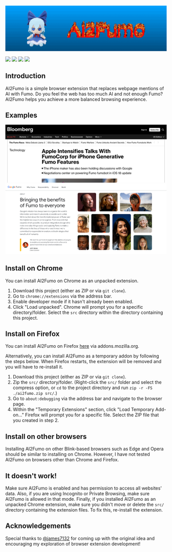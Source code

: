 <p align="center">
    <img src="./media/banner.gif" alt="">
</p>

![](https://img.shields.io/badge/version-0.1.0-blue) [![](https://img.shields.io/badge/install%20on-Firefox-orange)](https://duckduckgo.com) [![](https://img.shields.io/badge/license-MIT-skyblue)](./LICENSE) ![](https://img.shields.io/badge/fumo-fumo-teal)

## Introduction

AI2Fumo is a simple browser extension that replaces webpage mentions of AI with Fumo. Do you feel the web has too much AI and not enough Fumo? AI2Fumo helps you achieve a more balanced browsing experience.

## Examples

![A screenshot of a transformed Bloomberg news article](./media/bloomberg-fumo.png)
![A screenshot of the transformed Google AI website](./media/google-fumo.png)

## Install on Chrome

You can install AI2Fumo on Chrome as an unpacked extension.

1. Download this project (either as ZIP or via `git clone`).
2. Go to `chrome://extensions` via the address bar.
3. Enable developer mode if it hasn't already been enabled.
4. Click "Load unpacked". Chrome will prompt you for a specific directory/folder. Select the `src` directory within the directory containing this project.

## Install on Firefox

You can install AI2Fumo on Firefox [here](https://addons.mozilla.org/en-US/firefox/addon/ai2fumo/) via addons.mozilla.org.

Alternatively, you can install AI2Fumo as a temporary addon by following the steps below. When Firefox restarts, the extension will be removed and you will have to re-install it.

1. Download this project (either as ZIP or via `git clone`).
2. Zip the `src/` directory/folder. (Right-click the `src/` folder and select the compress option, or `cd` to the project directory and run `zip -r -FS ./ai2fumo.zip src/`.)
3. Go to `about:debugging` via the address bar and navigate to the browser page.
4. Within the "Temporary Extensions" section, click "Load Temporary Add-on..." Firefox will prompt you for a specific file. Select the ZIP file that you created in step 2.

## Install on other browsers

Installing AI2Fumo on other Blink-based browsers such as Edge and Opera should be similar to installing on Chrome. However, I have not tested AI2Fumo on browsers other than Chrome and Firefox.

## It doesn't work!

Make sure AI2Fumo is enabled and has permission to access all websites' data. Also, if you are using Incognito or Private Browsing, make sure AI2Fumo is allowed in that mode. Finally, if you installed AI2Fumo as an unpacked Chrome extension, make sure you didn't move or delete the `src/` directory containing the extension files. To fix this, re-install the extension.

## Acknowledgements

Special thanks to [@james7132](https://github.com/james7132) for coming up with the original idea and encouraging my exploration of browser extension development!

